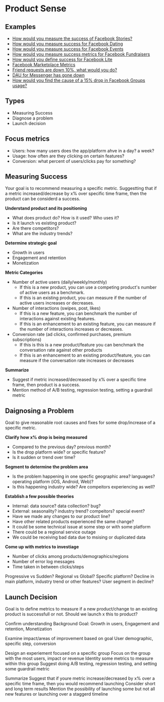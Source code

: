# Product Sense

## Examples
* [How would you measure the success of Facebook Stories?](https://stellarpeers.com/how-would-you-measure-the-success-of-facebook-stories/)
* [How would you measure success for Facebook Dating](https://www.tryexponent.com/questions/428/measure-success-facebook-dating)
* [How would you measure success for Facebook Events](https://www.tryexponent.com/questions/94/facebook-events-success-metrics)
* [How would you measure success metrics for Facebook Fundraisers](https://www.tryexponent.com/questions/95/facebook-fundraisers-success-metrics)
* [How would you define success for Facebook Lite](https://www.tryexponent.com/questions/93/facebook-lite-success-metrics)
* [Facebook Marketplace Metrics](https://youtu.be/_FANcClDHa8)
* [Friend requests are down 10%, what would you do?](https://www.tryexponent.com/questions/707/friend-requests-are-down-10-what-would-you-do)
* [DAU for Messenger has gone down](https://www.tryexponent.com/questions/187/pm-messenger-dau-down)
* [How would you find the cause of a 15% drop in Facebook Groups usage?](https://stellarpeers.com/how-would-you-find-the-cause-of-a-15-drop-in-facebook-groups-usage/)

## Types
* Measuring Success
* Diagnose a problem
* Launch decision

## Focus metrics
* Users: how many users does the app/platform ahve in a day? a week?
* Usage: how often are they clicking on certain features?
* Conversion: what percent of users/clicks pay for something?

## Measuring Success
Your goal is to recommend measuring a specific metric.
Suggestting that if a metric increased/decrease by x% over specific time frame, then the product can be considerd a success.

**Understand product and its positioning**
* What does product do? How is it used? Who uses it?
* Is it launch vs existing product?
* Are there competitors?
* What are the industry trends?

**Determine strategic goal**
* Growth in users
* Engagement and retention
* Monetization

**Metric Categories**
* Number of active users (daily/weekly/monthly)
    * If this is a new product, you can use a competing product's number of active users as a benchmark.
    * If this is an existing product, you can measure if the number of active users increases or decreases.
* Number of interactions (swipes, post, likes)
    * If this is a new feature, you can benchmark the number of interactions against existing features.
    * If this is an enhancement to an existing feature, you can measure if the number of interactions increases or decreases.
* Conversion rate (ad clicks, confirmed purchases, premium subscriptions)
    * If this is this is a new product/feature you can benchmark the conversation rate against other products
    * If this is an enhancement to an existing product/feature, you can measure if the conversation rate increases or decreases

**Summarize**
* Suggest if metric increased/decreased by x% over a specific time frame, then product is a success.
* Mention method of A/B testing, regression testing, setting a guardrail metric

## Daignosing a Problem
Goal to give reasonable root causes and fixes for some drop/increase of a specific metric.

**Clarify how x% drop is being measured**
* Compared to the previous day? previous month?
* Is the drop platform wide? or specific feature?
* Is it sudden or trend over time?

**Segment to determine the problem area**
* Is the problem happening in one specfic geographic area? languages? operating platform (iOS, Android, Web)?
* Is this happening industry wide? Are compeitors experiencing as well?

**Establish a few possible theories**
* Internal: data source? data collection? bug?
* External: seasonality? industry trend? compeitors? special event?
* Have we made any changes to our product line?
* Have other related products experienced the same change?
* It could be some technical issue at some step or with some platform
* There could be a regional service outage
* We could be receiving bad data due to msising or duplicated data

**Come up with metrics to investiage**
* Number of clicks among products/demographics/regions
* Number of error log messages
* Time taken in between clicks/steps

Progressive vs Sudden?
Regional vs Global?
Specific platform?
Decline in main platform, industry trend or other features?
User segment in decline?

## Launch Decision
Goal is to define metrics to measure if a new product/change to an existing product is successfull or not.
Should we launch x this to product?

Confirm understanding
    Background
    Goal: Growth in users, Engagement and retention, Monetization

Examine impact/areas of improvement based on goal
    User demographic, specific step, conversion

Design an experiement focused on a specific group
    Focus on the group with the most users, impact or revenue
    Identity some metrics to measure within this group
    Suggest doing A/B testing, regression testing, and setting some guardrail metric

Summarize
    Suggest that if youre metric increase/decreased by x% over a specific time frame, then you would recommend launching
    Consider short and long term results
    Mention the possibility of launching some but not all new features or launching over a staggerd timeline